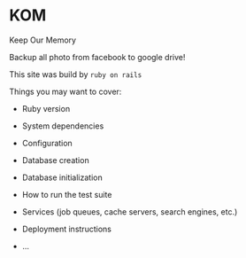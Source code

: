 # KOM

Keep Our Memory

Backup all photo from facebook to google drive!

This site was build by `ruby on rails`

Things you may want to cover:

* Ruby version

* System dependencies

* Configuration

* Database creation

* Database initialization

* How to run the test suite

* Services (job queues, cache servers, search engines, etc.)

* Deployment instructions

* ...
